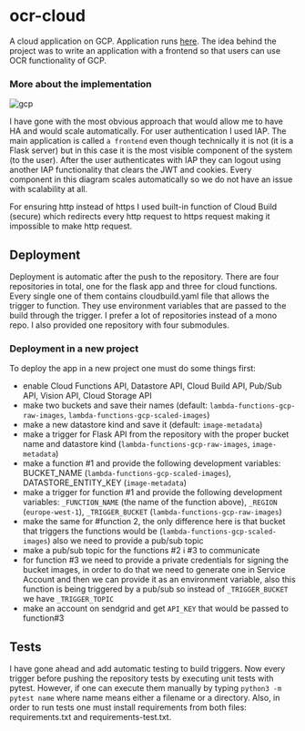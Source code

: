 # ocr-cloud

A cloud application on GCP. Application runs [here](http://lambda-functions-gcp.ew.r.appspot.com/). The idea behind the project was to write an application with a frontend so that users can use OCR functionality of GCP.

### More about the implementation

![gcp](https://drive.google.com/uc?id=1XZ_GRvyqblzH824AoYvpq_2IvsN27tZM&export=download)

I have gone with the most obvious approach that would allow me to have HA and would scale automatically. For user authentication I used IAP. The main application is called `a frontend` even though technically it is not (it is a Flask server) but in this case it is the most visible component of the system (to the user). After the user authenticates with IAP they can logout using another IAP functionality that clears the JWT and cookies. Every component in this diagram scales automatically so we do not have an issue with scalability at all.

For ensuring http instead of https I used built-in function of Cloud Build (secure) which redirects every http request to https request making it impossible to make http request.

## Deployment

Deployment is automatic after the push to the repository. There are four repositories in total, one for the flask app and three for cloud functions. Every single one of them contains cloudbuild.yaml file that allows the trigger to function. They use environment variables that are passed to the build through the trigger. I prefer a lot of repositories instead of a mono repo. I also provided one repository with four submodules.

### Deployment in a new project

To deploy the app in a new project one must do some things first:
* enable Cloud Functions API, Datastore API, Cloud Build API,  Pub/Sub API, Vision API, Cloud Storage API
* make two buckets and save their names (default: `lambda-functions-gcp-raw-images`, `lambda-functions-gcp-scaled-images`)
* make a new datastore kind and save it (default: `image-metadata`)
* make a trigger for Flask API from the repository with the proper bucket name and datastore kind (`lambda-functions-gcp-raw-images`, `image-metadata`)
* make a function #1 and provide the following development variables: BUCKET_NAME (`lambda-functions-gcp-scaled-images`), DATASTORE_ENTITY_KEY (`image-metadata`)
* make a trigger for function #1 and provide the following development variables: `_FUNCTION_NAME` (the name of the function above), `_REGION` (`europe-west-1`), `_TRIGGER_BUCKET` (`lambda-functions-gcp-raw-images`)
* make the same for #function 2, the only difference here is that bucket that triggers the functions would be (`lambda-functions-gcp-scaled-images`) also we need to provide a pub/sub topic
* make a pub/sub topic for the functions #2 i #3 to communicate
* for function #3 we need to provide a private credentials for signing the bucket images, in order to do that we need to generate one in Service Account and then we can provide it as an environment variable, also this function is being triggered by a pub/sub so instead of `_TRIGGER_BUCKET` we have `_TRIGGER_TOPIC`
* make an account on sendgrid and get `API_KEY` that would be passed to function#3



## Tests

I have gone ahead and add automatic testing to build triggers. Now every trigger before pushing the repository tests by executing unit tests with pytest. However, if one can execute them manually by typing `python3 -m pytest name`  where name means either a filename or a directory. Also, in order to run tests one must install requirements from both files: requirements.txt and requirements-test.txt.
